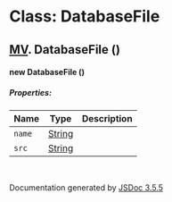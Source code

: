 # Class: DatabaseFile

## [MV](MV.html).  DatabaseFile ()

#### new DatabaseFile ()

##### Properties:

| Name | Type | Description |
| --- | --- | --- |
| `name` | [String](String.html) |  |
| `src` | [String](String.html) |  |

<dl>
</dl>
 <br>

  Documentation generated by [JSDoc 3.5.5](https://github.com/jsdoc3/jsdoc)
